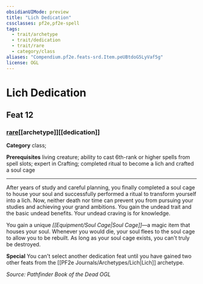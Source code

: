 ```yaml
---
obsidianUIMode: preview
title: "Lich Dedication"
cssclasses: pf2e,pf2e-spell
tags:
  - trait/archetype
  - trait/dedication
  - trait/rare
  - category/class
aliases: "Compendium.pf2e.feats-srd.Item.peUBtdoG5LyVaf5g"
license: OGL
---
```

# Lich Dedication
## Feat 12
### [rare](rare "Rare Rarity Trait")[[archetype]][[dedication]]

**Category** class; 



**Prerequisites** living creature; ability to cast 6th-rank or higher spells from spell slots; expert in Crafting; completed ritual to become a lich and crafted a soul cage
* * *
After years of study and careful planning, you finally completed a soul cage to house your soul and successfully performed a ritual to transform yourself into a lich. Now, neither death nor time can prevent you from pursuing your studies and achieving your grand ambitions. You gain the undead trait and the basic undead benefits. Your undead craving is for knowledge.

You gain a unique _[[Equipment/Soul Cage|Soul Cage]]_—a magic item that houses your soul. Whenever you would die, your soul flees to the soul cage to allow you to be rebuilt. As long as your soul cage exists, you can't truly be destroyed.

**Special** You can't select another dedication feat until you have gained two other feats from the [[PF2e Journals/Archetypes/Lich|Lich]] archetype.

*Source: Pathfinder Book of the Dead*
*OGL*